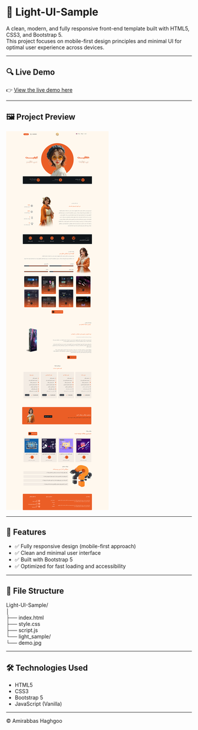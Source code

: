 # 🌟 Light-UI-Sample

A clean, modern, and fully responsive front-end template built with HTML5, CSS3, and Bootstrap 5.  
This project focuses on mobile-first design principles and minimal UI for optimal user experience across devices.

---

## 🔍 Live Demo

👉 [View the live demo here](https://tdmxhoko.github.io/Light-UI-Sample/)

---

## 🖼️ Project Preview

![Project Preview](https://github.com/TDMxHOKO/Light-UI-Sample/blob/main/light_sample/demo.jpg?raw=true)

---

## 🚀 Features

- ✅ Fully responsive design (mobile-first approach)  
- ✅ Clean and minimal user interface  
- ✅ Built with Bootstrap 5  
- ✅ Optimized for fast loading and accessibility  

---

## 📁 File Structure

Light-UI-Sample/  
│  
├── index.html  
├── style.css  
├── script.js  
└── light_sample/  
    └── demo.jpg  

---

## 🛠️ Technologies Used

- HTML5  
- CSS3  
- Bootstrap 5  
- JavaScript (Vanilla)  

---

© Amirabbas Haghgoo
